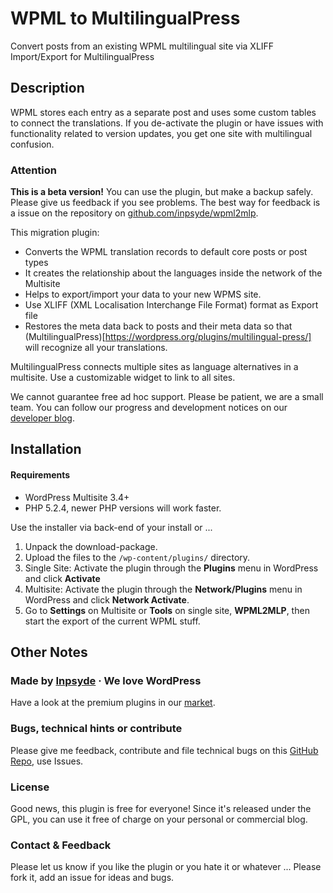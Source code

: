 # WPML to MultilingualPress

Convert posts from an existing WPML multilingual site via XLIFF Import/Export for MultilingualPress

## Description
WPML stores each entry as a separate post and uses some custom tables to connect the translations. If you de-activate the plugin or have issues with functionality related to version updates, you get one site with multilingual confusion. 

### Attention
**This is a beta version!** You can use the plugin, but make a backup safely. Please give us feedback if you see problems.
The best way for feedback is a issue on the repository on [github.com/inpsyde/wpml2mlp](https://github.com/inpsyde/wpml2mlp).

This migration plugin:

 * Converts the WPML translation records to default core posts or post types
 * It creates the relationship about the languages inside the network of the Multisite
 * Helps to export/import your data to your new WPMS site.
 * Use XLIFF (XML Localisation Interchange File Format) format as Export file
 * Restores the meta data back to posts and their meta data so that (MultilingualPress)[https://wordpress.org/plugins/multilingual-press/] will recognize all your translations.

MultilingualPress connects multiple sites as language alternatives in a multisite. Use a customizable widget to link to all sites.

We cannot guarantee free ad hoc support. Please be patient, we are a small team.
You can follow our progress and development notices on our [developer blog](http://make.marketpress.com/multilingualpress/).

## Installation

#### Requirements
 * WordPress Multisite 3.4+
 * PHP 5.2.4, newer PHP versions will work faster.

Use the installer via back-end of your install or ...

 1. Unpack the download-package.
 2. Upload the files to the `/wp-content/plugins/` directory.
 3. Single Site: Activate the plugin through the **Plugins** menu in WordPress and click **Activate**
 4. Multisite: Activate the plugin through the **Network/Plugins** menu in WordPress and click **Network Activate**.
 5. Go to **Settings** on Multisite or **Tools** on single site, **WPML2MLP**, then start the export of the current WPML stuff.

## Other Notes

### Made by [Inpsyde](http://inpsyde.com) &middot; We love WordPress
Have a look at the premium plugins in our [market](http://marketpress.com).

### Bugs, technical hints or contribute
Please give me feedback, contribute and file technical bugs on this 
[GitHub Repo](https://github.com/inpsyde/wpml2mlp/issues), use Issues.

### License
Good news, this plugin is free for everyone! Since it's released under the GPL, 
you can use it free of charge on your personal or commercial blog.

### Contact & Feedback
Please let us know if you like the plugin or you hate it or whatever ... 
Please fork it, add an issue for ideas and bugs.